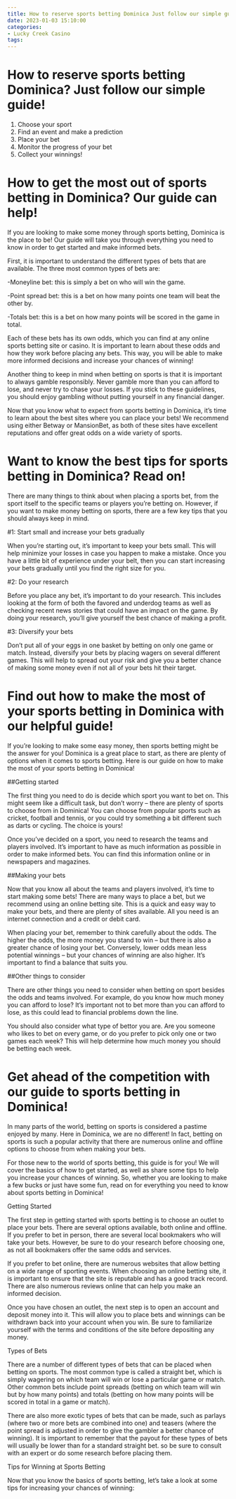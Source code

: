 ```yaml
---
title: How to reserve sports betting Dominica Just follow our simple guide! 
date: 2023-01-03 15:10:00
categories:
- Lucky Creek Casino
tags:
---
```



#  How to reserve sports betting Dominica? Just follow our simple guide! 

1. Choose your sport 
2. Find an event and make a prediction 
3. Place your bet 
4. Monitor the progress of your bet 
5. Collect your winnings!

#  How to get the most out of sports betting in Dominica? Our guide can help!

If you are looking to make some money through sports betting, Dominica is the place to be! Our guide will take you through everything you need to know in order to get started and make informed bets.

First, it is important to understand the different types of bets that are available. The three most common types of bets are:

-Moneyline bet: this is simply a bet on who will win the game.

-Point spread bet: this is a bet on how many points one team will beat the other by.

-Totals bet: this is a bet on how many points will be scored in the game in total.

Each of these bets has its own odds, which you can find at any online sports betting site or casino. It is important to learn about these odds and how they work before placing any bets. This way, you will be able to make more informed decisions and increase your chances of winning!

Another thing to keep in mind when betting on sports is that it is important to always gamble responsibly. Never gamble more than you can afford to lose, and never try to chase your losses. If you stick to these guidelines, you should enjoy gambling without putting yourself in any financial danger.

Now that you know what to expect from sports betting in Dominica, it’s time to learn about the best sites where you can place your bets! We recommend using either Betway or MansionBet, as both of these sites have excellent reputations and offer great odds on a wide variety of sports.

#  Want to know the best tips for sports betting in Dominica? Read on!

There are many things to think about when placing a sports bet, from the sport itself to the specific teams or players you’re betting on. However, if you want to make money betting on sports, there are a few key tips that you should always keep in mind.

#1: Start small and increase your bets gradually

When you’re starting out, it’s important to keep your bets small. This will help minimize your losses in case you happen to make a mistake. Once you have a little bit of experience under your belt, then you can start increasing your bets gradually until you find the right size for you.

#2: Do your research

Before you place any bet, it’s important to do your research. This includes looking at the form of both the favored and underdog teams as well as checking recent news stories that could have an impact on the game. By doing your research, you’ll give yourself the best chance of making a profit.

#3: Diversify your bets

Don’t put all of your eggs in one basket by betting on only one game or match. Instead, diversify your bets by placing wagers on several different games. This will help to spread out your risk and give you a better chance of making some money even if not all of your bets hit their target.

#  Find out how to make the most of your sports betting in Dominica with our helpful guide!

If you’re looking to make some easy money, then sports betting might be the answer for you! Dominica is a great place to start, as there are plenty of options when it comes to sports betting. Here is our guide on how to make the most of your sports betting in Dominica!

##Getting started

The first thing you need to do is decide which sport you want to bet on. This might seem like a difficult task, but don’t worry – there are plenty of sports to choose from in Dominica! You can choose from popular sports such as cricket, football and tennis, or you could try something a bit different such as darts or cycling. The choice is yours!

Once you’ve decided on a sport, you need to research the teams and players involved. It’s important to have as much information as possible in order to make informed bets. You can find this information online or in newspapers and magazines.

##Making your bets

Now that you know all about the teams and players involved, it’s time to start making some bets! There are many ways to place a bet, but we recommend using an online betting site. This is a quick and easy way to make your bets, and there are plenty of sites available. All you need is an internet connection and a credit or debit card.

When placing your bet, remember to think carefully about the odds. The higher the odds, the more money you stand to win – but there is also a greater chance of losing your bet. Conversely, lower odds mean less potential winnings – but your chances of winning are also higher. It’s important to find a balance that suits you.

##Other things to consider

There are other things you need to consider when betting on sport besides the odds and teams involved. For example, do you know how much money you can afford to lose? It’s important not to bet more than you can afford to lose, as this could lead to financial problems down the line.

You should also consider what type of bettor you are. Are you someone who likes to bet on every game, or do you prefer to pick only one or two games each week? This will help determine how much money you should be betting each week.

#  Get ahead of the competition with our guide to sports betting in Dominica!

In many parts of the world, betting on sports is considered a pastime enjoyed by many. Here in Dominica, we are no different! In fact, betting on sports is such a popular activity that there are numerous online and offline options to choose from when making your bets.

For those new to the world of sports betting, this guide is for you! We will cover the basics of how to get started, as well as share some tips to help you increase your chances of winning. So, whether you are looking to make a few bucks or just have some fun, read on for everything you need to know about sports betting in Dominica!

Getting Started

The first step in getting started with sports betting is to choose an outlet to place your bets. There are several options available, both online and offline. If you prefer to bet in person, there are several local bookmakers who will take your bets. However, be sure to do your research before choosing one, as not all bookmakers offer the same odds and services.

If you prefer to bet online, there are numerous websites that allow betting on a wide range of sporting events. When choosing an online betting site, it is important to ensure that the site is reputable and has a good track record. There are also numerous reviews online that can help you make an informed decision.

Once you have chosen an outlet, the next step is to open an account and deposit money into it. This will allow you to place bets and winnings can be withdrawn back into your account when you win. Be sure to familiarize yourself with the terms and conditions of the site before depositing any money.

Types of Bets

There are a number of different types of bets that can be placed when betting on sports. The most common type is called a straight bet, which is simply wagering on which team will win or lose a particular game or match. Other common bets include point spreads (betting on which team will win but by how many points) and totals (betting on how many points will be scored in total in a game or match).

There are also more exotic types of bets that can be made, such as parlays (where two or more bets are combined into one) and teasers (where the point spread is adjusted in order to give the gambler a better chance of winning). It is important to remember that the payout for these types of bets will usually be lower than for a standard straight bet. so be sure to consult with an expert or do some research before placing them.

Tips for Winning at Sports Betting

Now that you know the basics of sports betting, let’s take a look at some tips for increasing your chances of winning: